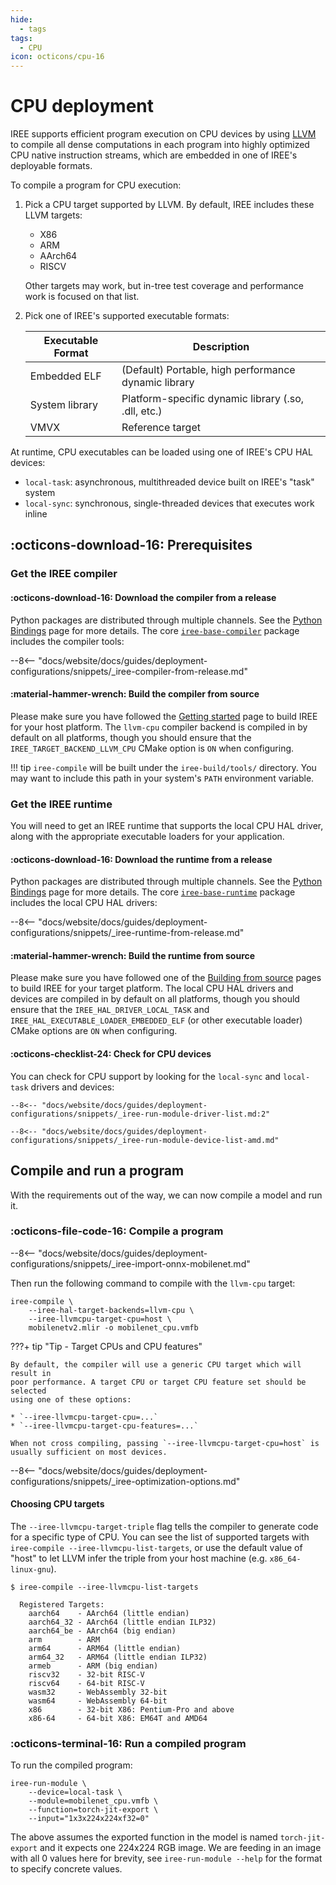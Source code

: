 ```yaml
---
hide:
  - tags
tags:
  - CPU
icon: octicons/cpu-16
---
```


# CPU deployment

IREE supports efficient program execution on CPU devices by using
[LLVM](https://llvm.org/) to compile all dense computations in each program into
highly optimized CPU native instruction streams, which are embedded in one of
IREE's deployable formats.

To compile a program for CPU execution:

1. Pick a CPU target supported by LLVM. By default, IREE includes these LLVM
   targets:

    * X86
    * ARM
    * AArch64
    * RISCV

    Other targets may work, but in-tree test coverage and performance work is
    focused on that list.

2. Pick one of IREE's supported executable formats:

    | Executable Format | Description                                           |
    | ----------------- | ----------------------------------------------------- |
    | Embedded ELF      | (Default) Portable, high performance dynamic library  |
    | System library    | Platform-specific dynamic library (.so, .dll, etc.)   |
    | VMVX              | Reference target                                      |

At runtime, CPU executables can be loaded using one of IREE's CPU HAL devices:

* `local-task`: asynchronous, multithreaded device built on IREE's "task"
   system
* `local-sync`: synchronous, single-threaded devices that executes work inline

## :octicons-download-16: Prerequisites

### Get the IREE compiler

#### :octicons-download-16: Download the compiler from a release

Python packages are distributed through multiple channels. See the
[Python Bindings](../../reference/bindings/python.md) page for more details.
The core [`iree-base-compiler`](https://pypi.org/project/iree-base-compiler/)
package includes the compiler tools:

--8<-- "docs/website/docs/guides/deployment-configurations/snippets/_iree-compiler-from-release.md"

#### :material-hammer-wrench: Build the compiler from source

Please make sure you have followed the
[Getting started](../../building-from-source/getting-started.md) page to build
IREE for your host platform. The `llvm-cpu` compiler backend is compiled in by
default on all platforms, though you should ensure that the
`IREE_TARGET_BACKEND_LLVM_CPU` CMake option is `ON` when configuring.

!!! tip
    `iree-compile` will be built under the `iree-build/tools/` directory. You
    may want to include this path in your system's `PATH` environment variable.

### Get the IREE runtime

You will need to get an IREE runtime that supports the local CPU HAL driver,
along with the appropriate executable loaders for your application.

#### :octicons-download-16: Download the runtime from a release

Python packages are distributed through multiple channels. See the
[Python Bindings](../../reference/bindings/python.md) page for more details.
The core [`iree-base-runtime`](https://pypi.org/project/iree-base-runtime/)
package includes the local CPU HAL drivers:

--8<-- "docs/website/docs/guides/deployment-configurations/snippets/_iree-runtime-from-release.md"

#### :material-hammer-wrench: Build the runtime from source

Please make sure you have followed one of the
[Building from source](../../building-from-source/index.md) pages to build
IREE for your target platform. The local CPU HAL drivers and devices are
compiled in by default on all platforms, though you should ensure that the
`IREE_HAL_DRIVER_LOCAL_TASK` and `IREE_HAL_EXECUTABLE_LOADER_EMBEDDED_ELF`
(or other executable loader) CMake options are `ON` when configuring.

#### :octicons-checklist-24: Check for CPU devices

You can check for CPU support by looking for the `local-sync` and `local-task`
drivers and devices:

```console hl_lines="10-11"
--8<-- "docs/website/docs/guides/deployment-configurations/snippets/_iree-run-module-driver-list.md:2"
```

```console hl_lines="4-5"
--8<-- "docs/website/docs/guides/deployment-configurations/snippets/_iree-run-module-device-list-amd.md"
```

## Compile and run a program

With the requirements out of the way, we can now compile a model and run it.

### :octicons-file-code-16: Compile a program

--8<-- "docs/website/docs/guides/deployment-configurations/snippets/_iree-import-onnx-mobilenet.md"

Then run the following command to compile with the `llvm-cpu` target:

``` shell hl_lines="2-3"
iree-compile \
    --iree-hal-target-backends=llvm-cpu \
    --iree-llvmcpu-target-cpu=host \
    mobilenetv2.mlir -o mobilenet_cpu.vmfb
```

???+ tip "Tip - Target CPUs and CPU features"

    By default, the compiler will use a generic CPU target which will result in
    poor performance. A target CPU or target CPU feature set should be selected
    using one of these options:

    * `--iree-llvmcpu-target-cpu=...`
    * `--iree-llvmcpu-target-cpu-features=...`

    When not cross compiling, passing `--iree-llvmcpu-target-cpu=host` is
    usually sufficient on most devices.

--8<-- "docs/website/docs/guides/deployment-configurations/snippets/_iree-optimization-options.md"

#### Choosing CPU targets

The `--iree-llvmcpu-target-triple` flag tells the compiler to generate code
for a specific type of CPU. You can see the list of supported targets with
`iree-compile --iree-llvmcpu-list-targets`, or use the default value of
"host" to let LLVM infer the triple from your host machine
(e.g. `x86_64-linux-gnu`).

```console
$ iree-compile --iree-llvmcpu-list-targets

  Registered Targets:
    aarch64    - AArch64 (little endian)
    aarch64_32 - AArch64 (little endian ILP32)
    aarch64_be - AArch64 (big endian)
    arm        - ARM
    arm64      - ARM64 (little endian)
    arm64_32   - ARM64 (little endian ILP32)
    armeb      - ARM (big endian)
    riscv32    - 32-bit RISC-V
    riscv64    - 64-bit RISC-V
    wasm32     - WebAssembly 32-bit
    wasm64     - WebAssembly 64-bit
    x86        - 32-bit X86: Pentium-Pro and above
    x86-64     - 64-bit X86: EM64T and AMD64
```

### :octicons-terminal-16: Run a compiled program

To run the compiled program:

``` shell hl_lines="2"
iree-run-module \
    --device=local-task \
    --module=mobilenet_cpu.vmfb \
    --function=torch-jit-export \
    --input="1x3x224x224xf32=0"
```

The above assumes the exported function in the model is named `torch-jit-export`
and it expects one 224x224 RGB image. We are feeding in an image with all 0
values here for brevity, see `iree-run-module --help` for the format to specify
concrete values.

<!-- TODO(??): measuring performance -->

<!-- TODO(??): troubleshooting -->
